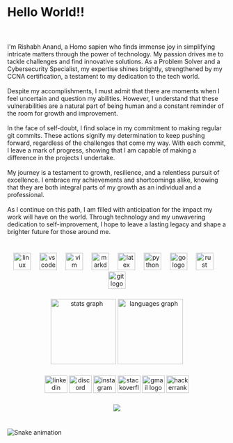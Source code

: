 <h1 align="left">Hello World!!</h1>

###

<br clear="both">

<p align="left">I'm Rishabh Anand, a Homo sapien who finds immense joy in simplifying intricate matters through the power of technology. My passion drives me to tackle challenges and find innovative solutions. As a Problem Solver and a Cybersecurity Specialist, my expertise shines brightly, strengthened by my CCNA certification, a testament to my dedication to the tech world.<br><br>Despite my accomplishments, I must admit that there are moments when I feel uncertain and question my abilities. However, I understand that these vulnerabilities are a natural part of being human and a constant reminder of the room for growth and improvement.<br><br>In the face of self-doubt, I find solace in my commitment to making regular git commits. These actions signify my determination to keep pushing forward, regardless of the challenges that come my way. With each commit, I leave a mark of progress, showing that I am capable of making a difference in the projects I undertake.<br><br>My journey is a testament to growth, resilience, and a relentless pursuit of excellence. I embrace my achievements and shortcomings alike, knowing that they are both integral parts of my growth as an individual and a professional.<br><br>As I continue on this path, I am filled with anticipation for the impact my work will have on the world. Through technology and my unwavering dedication to self-improvement, I hope to leave a lasting legacy and shape a brighter future for those around me.</p>

###

<br clear="both">

<div align="center">
  <img src="https://skillicons.dev/icons?i=linux" height="40" alt="linux logo"  />
  <img width="12" />
  <img src="https://skillicons.dev/icons?i=vscode" height="40" alt="vscode logo"  />
  <img width="12" />
  <img src="https://skillicons.dev/icons?i=vim" height="40" alt="vim logo"  />
  <img width="12" />
  <img src="https://skillicons.dev/icons?i=md" height="40" alt="markdown logo"  />
  <img width="12" />
  <img src="https://skillicons.dev/icons?i=latex" height="40" alt="latex logo"  />
  <img width="12" />
  <img src="https://skillicons.dev/icons?i=py" height="40" alt="python logo"  />
  <img width="12" />
  <img src="https://skillicons.dev/icons?i=go" height="40" alt="go logo"  />
  <img width="12" />
  <img src="https://skillicons.dev/icons?i=rust" height="40" alt="rust logo"  />
  <img width="12" />
  <img src="https://skillicons.dev/icons?i=git" height="40" alt="git logo"  />
</div>

###

<div align="center">
  <img src="https://github-readme-stats.vercel.app/api?username=TheFenrisLycaon&hide_title=false&hide_rank=false&show_icons=true&include_all_commits=true&count_private=true&disable_animations=false&theme=dracula&locale=en&hide_border=false&order=1" height="150" alt="stats graph"  />
  <img src="https://github-readme-stats.vercel.app/api/top-langs?username=TheFenrisLycaon&locale=en&hide_title=false&layout=compact&card_width=320&langs_count=5&theme=dracula&hide_border=false&order=2" height="150" alt="languages graph"  />
</div>

###

<div align="center">
  <img src="https://raw.githubusercontent.com/maurodesouza/profile-readme-generator/master/src/assets/icons/social/linkedin/default.svg" width="52" height="40" alt="linkedin logo"  />
  <img src="https://raw.githubusercontent.com/maurodesouza/profile-readme-generator/master/src/assets/icons/social/discord/default.svg" width="52" height="40" alt="discord logo"  />
  <img src="https://raw.githubusercontent.com/maurodesouza/profile-readme-generator/master/src/assets/icons/social/instagram/default.svg" width="52" height="40" alt="instagram logo"  />
  <img src="https://raw.githubusercontent.com/maurodesouza/profile-readme-generator/master/src/assets/icons/social/stackoverflow/default.svg" width="52" height="40" alt="stackoverflow logo"  />
  <img src="https://raw.githubusercontent.com/maurodesouza/profile-readme-generator/master/src/assets/icons/social/gmail/default.svg" width="52" height="40" alt="gmail logo"  />
  <img src="https://raw.githubusercontent.com/maurodesouza/profile-readme-generator/master/src/assets/icons/social/hackerrank/default.svg" width="52" height="40" alt="hackerrank logo"  />
</div>

###

<div align="center">
  <img src="https://visitor-badge.laobi.icu/badge?page_id=TheFenrisLycaon.TheFenrisLycaon&left_color=rebeccapurple&right_color=crimson"  />
</div>

###

<br clear="both">

<img src="https://raw.githubusercontent.com/TheFenrisLycaon/TheFenrisLycaon/output/snake.svg" alt="Snake animation" />

###
